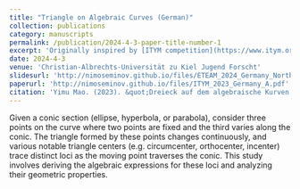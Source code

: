 ```yaml
---
title: "Triangle on Algebraic Curves (German)"
collection: publications
category: manuscripts
permalink: /publication/2024-4-3-paper-title-number-1
excerpt: 'Originally inspired by [ITYM competition](https://www.itym.org/welcome) Problem 9 (2023) [source](https://drive.google.com/file/d/18bb4AIG6yYeVYVargetR6eIWWX1oVWwH/view), this work was later developed into a research project submitted to the [*Jugend forscht*](https://www.jugend-forscht.de/) competition in Germany.'
date: 2024-4-3
venue: 'Christian-Albrechts-Universität zu Kiel Jugend Forscht'
slidesurl: 'http://nimoseminov.github.io/files/ETEAM_2024_Germany_North.pdf'
paperurl: 'http://nimoseminov.github.io/files/ITYM_2023_Germany_A.pdf'
citation: 'Yimu Mao. (2023). &quot;Dreieck auf dem algebraische Kurven.&quot'
---
```


Given a conic section (ellipse, hyperbola, or parabola), consider three points on the curve where two points are fixed and the third varies along the conic. The triangle formed by these points changes continuously, and various notable triangle centers (e.g. circumcenter, orthocenter, incenter) trace distinct loci as the moving point traverses the conic. This study involves deriving the algebraic expressions for these loci and analyzing their geometric properties. 

